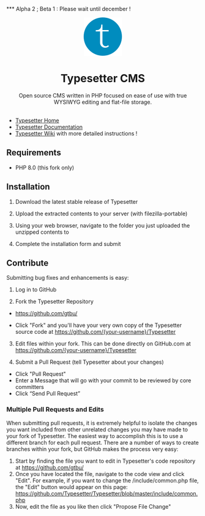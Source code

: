 *** Alpha 2 ; Beta 1 : Please wait until december !

<p align="center"><img src="/include/imgs/typesetter/ts-logo-color-100x100px-min.png?raw=true"/></p>
<h1 align="center">Typesetter CMS </h1>
<p align="center">Open source CMS written in PHP focused on ease of use with true WYSIWYG editing and flat-file storage.<br/><br/></p>


* [Typesetter Home](https://www.typesettercms.com)
* [Typesetter Documentation](https://www.typesettercms.com/Docs)
* [Typesetter Wiki](https://github.com/gtbu/Typesetter5.2/wiki) with more detailed instructions !


## Requirements ##
* PHP 8.0 (this fork only)


## Installation ##
1. Download the latest stable release of Typesetter

2. Upload the extracted contents to your server (with filezilla-portable)

3. Using your web browser, navigate to the folder you just uploaded the unzipped contents to

4. Complete the installation form and submit

## Contribute ##
Submitting bug fixes and enhancements is easy:

1. Log in to GitHub

2. Fork the Typesetter Repository
  * https://github.com/gtbu/
  
  * Click "Fork" and you'll have your very own copy of the Typesetter source code at https://github.com/{your-username}/Typesetter

3. Edit files within your fork.
  This can be done directly on GitHub.com at https://github.com/{your-username}/Typesetter

4. Submit a Pull Request (tell Typesetter about your changes)
  * Click "Pull Request"
  * Enter a Message that will go with your commit to be reviewed by core committers
  * Click “Send Pull Request”

### Multiple Pull Requests and Edits ###
When submitting pull requests, it is extremely helpful to isolate the changes you want included from other unrelated changes you may have made to your fork of Typesetter. The easiest way to accomplish this is to use a different branch for each pull request. There are a number of ways to create branches within your fork, but GitHub makes the process very easy:

1. Start by finding the file you want to edit in Typesetter's code repository at
 https://github.com/gtbu/
2. Once you have located the file, navigate to the code view and click "Edit". For example, if you want to change the /include/common.php file, the "Edit" button would appear on this page: https://github.com/Typesetter/Typesetter/blob/master/include/common.php
3. Now, edit the file as you like then click "Propose File Change"
